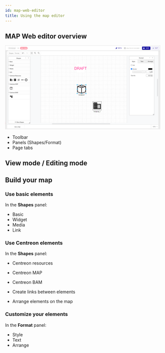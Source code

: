 ```yaml
---
id: map-web-editor
title: Using the map editor
---
```


## MAP Web editor overview

![image](../assets/graph-views/ng/map-web-editor-overview.png)

- Toolbar
- Panels (Shapes/Format)
- Page tabs


## View mode / Editing mode


## Build your map

### Use basic elements

In the **Shapes** panel:
- Basic
- Widget
- Media
- Link

### Use Centreon elements

In the **Shapes** panel:
- Centreon resources
- Centreon MAP
- Centreon BAM


- Create links between elements
- Arrange elements on the map

### Customize your elements

In the **Format** panel:
- Style
- Text
- Arrange

